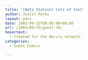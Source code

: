```yaml
---
title: '[Beta Station] Lots of text'
author: Justin Parks
layout: post
date: 2003-09-15T08:00:00+00:00
url: /2003/09/15/guest-36/
hovertext:
  - Created for the Warcry network.
categories:
  - Guest Comics

---
```

